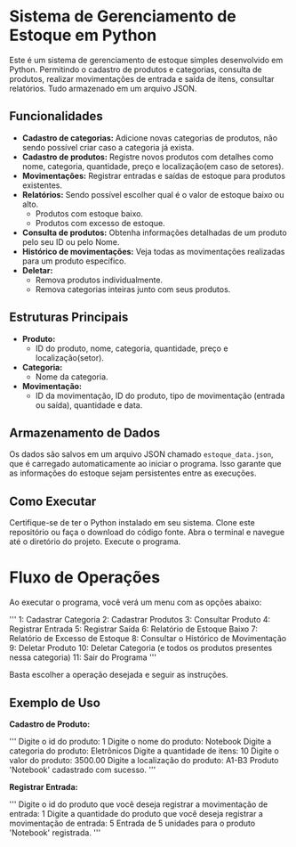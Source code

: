 # Sistema de Gerenciamento de Estoque em Python

Este é um sistema de gerenciamento de estoque simples desenvolvido em Python.
Permitindo o cadastro de produtos e categorias, consulta de produtos, realizar movimentações de entrada e saída de itens, consultar relatórios.
Tudo armazenado em um arquivo JSON.

## Funcionalidades

- **Cadastro de categorias:** Adicione novas categorias de produtos, não sendo possível criar caso a categoria já exista.
- **Cadastro de produtos:** Registre novos produtos com detalhes como nome, categoria, quantidade, preço e localização(em caso de setores).
- **Movimentações:** Registrar entradas e saídas de estoque para produtos existentes.
- **Relatórios:** Sendo possível escolher qual é o valor de estoque baixo ou alto.
  - Produtos com estoque baixo.
  - Produtos com excesso de estoque.
- **Consulta de produtos:** Obtenha informações detalhadas de um produto pelo seu ID ou pelo Nome.
- **Histórico de movimentações:** Veja todas as movimentações realizadas para um produto específico.
- **Deletar:**
  - Remova produtos individualmente.
  - Remova categorias inteiras junto com seus produtos.

## Estruturas Principais

- **Produto:** 
  - ID do produto, nome, categoria, quantidade, preço e localização(setor).
- **Categoria:** 
  - Nome da categoria.
- **Movimentação:** 
  - ID da movimentação, ID do produto, tipo de movimentação (entrada ou saída), quantidade e data.

## Armazenamento de Dados

Os dados são salvos em um arquivo JSON chamado `estoque_data.json`, que é carregado automaticamente ao iniciar o programa. Isso garante que as informações do estoque sejam persistentes entre as execuções.

## Como Executar

Certifique-se de ter o Python instalado em seu sistema.
Clone este repositório ou faça o download do código fonte.
Abra o terminal e navegue até o diretório do projeto.
Execute o programa.

# Fluxo de Operações
Ao executar o programa, você verá um menu com as opções abaixo:

'''
1: Cadastrar Categoria
2: Cadastrar Produtos
3: Consultar Produto
4: Registrar Entrada
5: Registrar Saída
6: Relatório de Estoque Baixo
7: Relatório de Excesso de Estoque
8: Consultar o Histórico de Movimentação
9: Deletar Produto
10: Deletar Categoria (e todos os produtos presentes nessa categoria)
11: Sair do Programa
'''

Basta escolher a operação desejada e seguir as instruções.

## Exemplo de Uso

**Cadastro de Produto:**

'''
Digite o id do produto: 1
Digite o nome do produto: Notebook
Digite a categoria do produto: Eletrônicos
Digite a quantidade de itens: 10
Digite o valor do produto: 3500.00
Digite a localização do produto: A1-B3
Produto 'Notebook' cadastrado com sucesso.
'''

**Registrar Entrada:**

'''
Digite o id do produto que você deseja registrar a movimentação de entrada: 1
Digite a quantidade do produto que você deseja registrar a movimentação de entrada: 5
Entrada de 5 unidades para o produto 'Notebook' registrada.
'''

